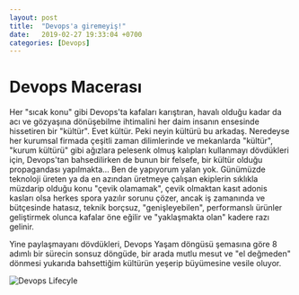 ```yaml
---
layout: post
title:  "Devops'a giremeyiş!"
date:   2019-02-27 19:33:04 +0700
categories: [Devops]
---
```

# Devops Macerası

  Her "sıcak konu" gibi Devops'ta kafaları karıştıran, havalı olduğu kadar da acı ve gözyaşına dönüşebilme ihtimalini her daim insanın ensesinde hissetiren bir "kültür". Evet kültür. Peki neyin kültürü bu arkadaş. Neredeyse her kurumsal firmada çeşitli zaman dilimlerinde ve mekanlarda "kültür", "kurum kültürü" gibi ağızlara pelesenk olmuş kalıpları kullanmayı dövdükleri için, Devops'tan bahsedilirken de bunun bir felsefe, bir kültür olduğu propagandası yapılmakta... Ben de yapıyorum yalan yok. Günümüzde teknoloji üreten ya da en azından üretmeye çalışan ekiplerin sıklıkla müzdarip olduğu konu "çevik olamamak", çevik olmaktan kasıt adonis kasları olsa herkes spora yazılır sorunu çözer, ancak iş zamanında ve bütçesinde hatasız, teknik borçsuz, "genişleyebilen", performanslı ürünler geliştirmek olunca kafalar öne eğilir ve "yaklaşmakta olan" kadere razı gelinir. 
  
Yine paylaşmayanı dövdükleri, Devops Yaşam döngüsü şemasına göre 8 adımlı bir sürecin sonsuz döngüde, bir arada mutlu mesut ve "el değmeden" dönmesi yukarıda bahsettiğim kültürün yeşerip büyümesine vesile oluyor. 

![Devops Lifecyle]("agozdogan.github.io/static/img/DevOps-cycle-PPT-COLOURS.png "Devops Lifecycle")

